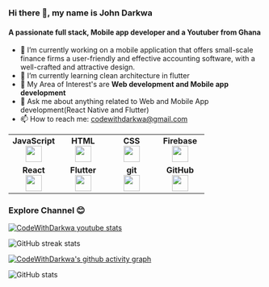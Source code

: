 ### Hi there 👋, my name is John Darkwa
#### A passionate full stack, Mobile app developer and a Youtuber from Ghana

- 🔭 I’m currently working on a mobile application that offers small-scale finance firms a user-friendly and effective accounting software, with a well-crafted and attractive design.
- 🌱 I’m currently learning clean architecture in flutter 
- 👯 My Area of Interest's are **Web development and  Mobile app development**
- 💬 Ask me about anything related to Web and Mobile App development(React Native and Flutter) 
- 📫 How to reach me: codewithdarkwa@gmail.com 

<table width="320px">
    <tbody>
        <tr valign="top">
            <td width="80px" align="center">
            <span><strong>JavaScript</strong></span><br>
            <img height="32px" src="https://cdn.jsdelivr.net/gh/devicons/devicon/icons/javascript/javascript-original.svg">
            </td>
            <td width="80px" align="center">
            <span><strong>HTML</strong></span><br>
            <img height="32" src="https://cdn.jsdelivr.net/gh/devicons/devicon/icons/html5/html5-original.svg">
            </td>
            <td width="80px" align="center">
            <span><strong>CSS</strong></span><br>
            <img height="32px" src="https://cdn.jsdelivr.net/gh/devicons/devicon/icons/css3/css3-original.svg">
            </td>
            <td width="80px" align="center">
            <span><strong>Firebase</strong></span><br>
            <img height="32" src="https://cdn.jsdelivr.net/gh/devicons/devicon/icons/firebase/firebase-plain.svg">
            </td>
        </tr>
        <tr valign="top">
            <td width="80px" align="center">
            <span><strong>React</strong></span><br>
            <img height="32px" src="https://cdn.jsdelivr.net/gh/devicons/devicon/icons/react/react-original.svg">
            </td>
             <td width="80px" align="center">
            <span><strong>Flutter</strong></span><br>
            <img height="32px" src="https://cdn.jsdelivr.net/gh/devicons/devicon/icons/flutter/flutter-original.svg">
            </td>
            <td width="80px" align="center">
            <span><strong>git</strong></span><br>
            <img height="32px" src="https://cdn.jsdelivr.net/gh/devicons/devicon/icons/git/git-plain.svg">
            </td>
            <td width="80px" align="center">
            <span><strong>GitHub</strong></span><br>
            <img height="32px" src="https://cdn.jsdelivr.net/gh/devicons/devicon/icons/github/github-original.svg">
        </tr>
    </tbody>
</table>

### Explore Channel 😊

[![CodeWithDarkwa youtube stats](https://youtube-stats-card.vercel.app/api?channelid=UCzU6QYLkI7WJi-KGMJcevGw&theme=dark)](https://www.youtube.com/channel/UCzU6QYLkI7WJi-KGMJcevGw)

![GitHub streak stats](https://github-readme-streak-stats.herokuapp.com/?user=codewithdarkwa&theme=dark)  

[![CodeWithDarkwa's github activity graph](https://github-readme-activity-graph.cyclic.app/graph?username=codewithdarkwa&theme=github-compact)](https://github.com/codewithdarkwa/github-readme-activity-graph)

![GitHub stats](https://github-readme-stats.vercel.app/api?username=codewithdarkwa&show_icons=true&theme=dark)  
 
